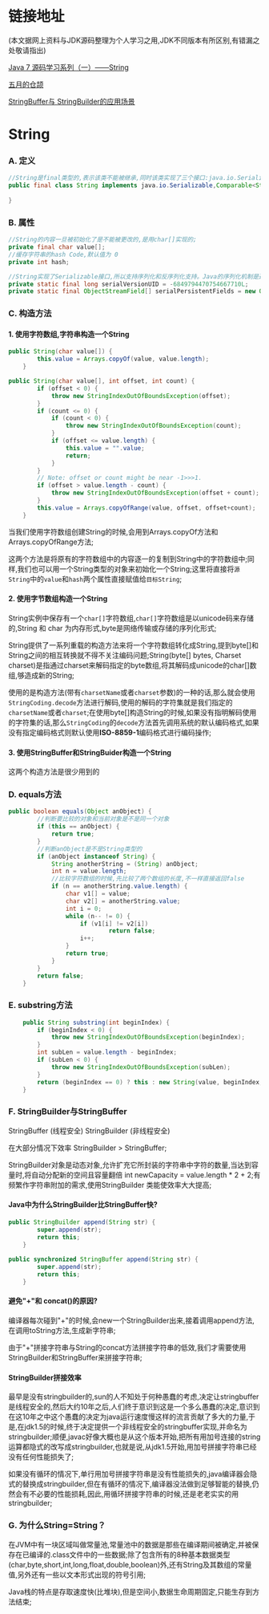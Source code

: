# 链接地址

(本文据网上资料与JDK源码整理为个人学习之用,JDK不同版本有所区别,有错漏之处敬请指出)

[Java 7 源码学习系列（一）——String](http://www.hollischuang.com/archives/99)

[五月的仓颉](http://www.cnblogs.com/xrq730/p/4841518.html)

[StringBuffer与 StringBuilder的应用场景](https://www.zhihu.com/question/20101840)

# String

### A. 定义

```java
//String是final类型的,表示该类不能被继承,同时该类实现了三个接口:java.io.Serializable,Comparable<String>,CharSequence
public final class String implements java.io.Serializable,Comparable<String>,CharSequence{
    
}
```



### B. 属性

```Java
//String的内容一旦被初始化了是不能被更改的,是用char[]实现的;
private final char value[];
//缓存字符串的hash Code,默认值为 0
private int hash;

//String实现了Serializable接口,所以支持序列化和反序列化支持。Java的序列化机制是通过在运行时判断类的serialVersionUID来验证版本一致性的;在进行反序列化时,JVM会把传来的字节流中的serialVersionUID与本地相应实体(类)的serialVersionUID进行比较,如果相同就认为是一致的,可以进行反序列化,否则就会出现序列化版本不一致的异常(InvalidCastException);
private static final long serialVersionUID = -6849794470754667710L;
private static final ObjectStreamField[] serialPersistentFields = new ObjectStreamField[0];
```



### C. 构造方法

#### 1. 使用字符数组,字符串构造一个String

```Java
public String(char value[]) {
        this.value = Arrays.copyOf(value, value.length);
    }

public String(char value[], int offset, int count) {
        if (offset < 0) {
            throw new StringIndexOutOfBoundsException(offset);
        }
        if (count <= 0) {
            if (count < 0) {
                throw new StringIndexOutOfBoundsException(count);
            }
            if (offset <= value.length) {
                this.value = "".value;
                return;
            }
        }
        // Note: offset or count might be near -1>>>1.
        if (offset > value.length - count) {
            throw new StringIndexOutOfBoundsException(offset + count);
        }
        this.value = Arrays.copyOfRange(value, offset, offset+count);
    }
```

当我们使用字符数组创建String的时候,会用到Arrays.copyOf方法和Arrays.copyOfRange方法;

这两个方法是将原有的字符数组中的内容逐一的复制到String中的字符数组中;同样,我们也可以用一个String类型的对象来初始化一个String;这里将直接将`源String`中的`value`和`hash`两个属性直接赋值给`目标String`;



#### 2. 使用字节数组构造一个String

String实例中保存有一个`char[]`字符数组,`char[]`字符数组是以unicode码来存储的,String 和 char 为内存形式,byte是网络传输或存储的序列化形式;

String提供了一系列重载的构造方法来将一个字符数组转化成String,提到byte[]和String之间的相互转换就不得不关注编码问题;String(byte[] bytes, Charset charset)是指通过charset来解码指定的byte数组,将其解码成unicode的char[]数组,够造成新的String;

使用的是构造方法(带有`charsetName`或者`charset`参数)的一种的话,那么就会使用`StringCoding.decode`方法进行解码,使用的解码的字符集就是我们指定的`charsetName`或者`charset`;在使用byte[]构造String的时候,如果没有指明解码使用的字符集的话,那么`StringCoding`的`decode`方法首先调用系统的默认编码格式,如果没有指定编码格式则默认使用**ISO-8859-1**编码格式进行编码操作;



#### 3. 使用StringBuffer和StringBuider构造一个String

这两个构造方法是很少用到的



### D. equals方法

```java
public boolean equals(Object anObject) {
    	//判断要比较的对象和当前对象是不是同一个对象
        if (this == anObject) {
            return true;
        }
    	//判断anObject是不是String类型的
        if (anObject instanceof String) {
            String anotherString = (String) anObject;
            int n = value.length;
            //比较字符数组的时候,先比较了两个数组的长度,不一样直接返回false
            if (n == anotherString.value.length) {
                char v1[] = value;
                char v2[] = anotherString.value;
                int i = 0;
                while (n-- != 0) {
                    if (v1[i] != v2[i])
                            return false;
                    i++;
                }
                return true;
            }
        }
        return false;
    }
```



### E. substring方法

```Java
    public String substring(int beginIndex) {
        if (beginIndex < 0) {
            throw new StringIndexOutOfBoundsException(beginIndex);
        }
        int subLen = value.length - beginIndex;
        if (subLen < 0) {
            throw new StringIndexOutOfBoundsException(subLen);
        }
        return (beginIndex == 0) ? this : new String(value, beginIndex, subLen);
    }
```



### F. StringBuilder与StringBuffer

StringBuffer (线程安全)
StringBuilder (非线程安全)

在大部分情况下效率 StringBuilder > StringBuffer;

StringBuilder对象是动态对象,允许扩充它所封装的字符串中字符的数量,当达到容量时,将自动分配新的空间且容量翻倍 int newCapacity = value.length \* 2 + 2;有频繁作字符串附加的需求,使用StringBuilder 类能使效率大大提高;

#### Java中为什么StringBuilder比StringBuffer快?

```java
public StringBuilder append(String str) {
        super.append(str);
        return this;
    }
    
public synchronized StringBuffer append(String str) {
        super.append(str);
        return this;
    }    
```



#### 避免"+"和 concat()的原因?

编译器每次碰到"+"的时候,会new一个StringBuilder出来,接着调用append方法,在调用toString方法,生成新字符串;

由于"+"拼接字符串与String的concat方法拼接字符串的低效,我们才需要使用StringBuilder和StringBuffer来拼接字符串;



#### StringBuilder拼接效率

最早是没有stringbuilder的,sun的人不知处于何种愚蠢的考虑,决定让stringbuffer是线程安全的,然后大约10年之后,人们终于意识到这是一个多么愚蠢的决定,意识到在这10年之中这个愚蠢的决定为java运行速度慢这样的流言贡献了多大的力量,于是,在jdk1.5的时候,终于决定提供一个非线程安全的stringbuffer实现,并命名为stringbuilder;顺便,javac好像大概也是从这个版本开始,把所有用加号连接的string运算都隐式的改写成stringbuilder,也就是说,从jdk1.5开始,用加号拼接字符串已经没有任何性能损失了;

如果没有循环的情况下,单行用加号拼接字符串是没有性能损失的,java编译器会隐式的替换成stringbuilder,但在有循环的情况下,编译器没法做到足够智能的替换,仍然会有不必要的性能损耗,因此,用循环拼接字符串的时候,还是老老实实的用stringbuilder;



### G. 为什么String=String？

在JVM中有一块区域叫做常量池,常量池中的数据是那些在编译期间被确定,并被保存在已编译的.class文件中的一些数据;除了包含所有的8种基本数据类型(char,byte,short,int,long,float,double,boolean)外,还有String及其数组的常量值,另外还有一些以文本形式出现的符号引用;

Java栈的特点是存取速度快(比堆块),但是空间小,数据生命周期固定,只能生存到方法结束;


